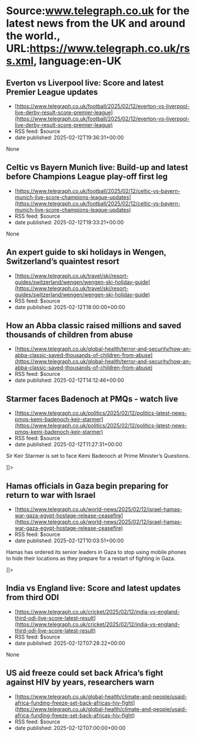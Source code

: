 # Source:www.telegraph.co.uk for the latest news from the UK and around the world., URL:https://www.telegraph.co.uk/rss.xml, language:en-UK

## Everton vs Liverpool live: Score and latest Premier League updates
 - [https://www.telegraph.co.uk/football/2025/02/12/everton-vs-liverpool-live-derby-result-score-premier-league](https://www.telegraph.co.uk/football/2025/02/12/everton-vs-liverpool-live-derby-result-score-premier-league)
 - RSS feed: $source
 - date published: 2025-02-12T19:36:31+00:00

None

## Celtic vs Bayern Munich live: Build-up and latest before Champions League play-off first leg
 - [https://www.telegraph.co.uk/football/2025/02/12/celtic-vs-bayern-munich-live-score-champions-league-updates](https://www.telegraph.co.uk/football/2025/02/12/celtic-vs-bayern-munich-live-score-champions-league-updates)
 - RSS feed: $source
 - date published: 2025-02-12T19:33:21+00:00

None

## An expert guide to ski holidays in Wengen, Switzerland’s quaintest resort
 - [https://www.telegraph.co.uk/travel/ski/resort-guides/switzerland/wengen/wengen-ski-holiday-guide](https://www.telegraph.co.uk/travel/ski/resort-guides/switzerland/wengen/wengen-ski-holiday-guide)
 - RSS feed: $source
 - date published: 2025-02-12T18:00:00+00:00

<![CDATA[The best places to stay, eat, drink and ski in this compact that&rsquo;s bursting with old world charm]]>

## How an Abba classic raised millions and saved thousands of children from abuse
 - [https://www.telegraph.co.uk/global-health/terror-and-security/how-an-abba-classic-saved-thousands-of-children-from-abuse](https://www.telegraph.co.uk/global-health/terror-and-security/how-an-abba-classic-saved-thousands-of-children-from-abuse)
 - RSS feed: $source
 - date published: 2025-02-12T14:12:46+00:00

<![CDATA[In 1979, the Swedish pop group signed over the rights to one of their hits &ndash; more than 45 years on, it is still changing lives in Guatemala]]>

## Starmer faces Badenoch at PMQs - watch live
 - [https://www.telegraph.co.uk/politics/2025/02/12/politics-latest-news-pmqs-kemi-badenoch-keir-starmer](https://www.telegraph.co.uk/politics/2025/02/12/politics-latest-news-pmqs-kemi-badenoch-keir-starmer)
 - RSS feed: $source
 - date published: 2025-02-12T11:27:31+00:00

<![CDATA[<p>Sir Keir Starmer is set to face Kemi Badenoch at Prime Minister’s Questions.&nbsp;</p>]]>

## Hamas officials in Gaza begin preparing for return to war with Israel
 - [https://www.telegraph.co.uk/world-news/2025/02/12/israel-hamas-war-gaza-egypt-hostage-release-ceasefire](https://www.telegraph.co.uk/world-news/2025/02/12/israel-hamas-war-gaza-egypt-hostage-release-ceasefire)
 - RSS feed: $source
 - date published: 2025-02-12T10:03:51+00:00

<![CDATA[<p>Hamas has ordered its senior leaders in Gaza to stop using mobile phones to hide their locations as they prepare for a restart of fighting in Gaza.</p>]]>

## India vs England live: Score and latest updates from third ODI
 - [https://www.telegraph.co.uk/cricket/2025/02/12/india-vs-england-third-odi-live-score-latest-result](https://www.telegraph.co.uk/cricket/2025/02/12/india-vs-england-third-odi-live-score-latest-result)
 - RSS feed: $source
 - date published: 2025-02-12T07:28:22+00:00

None

## US aid freeze could set back Africa’s fight against HIV by years, researchers warn
 - [https://www.telegraph.co.uk/global-health/climate-and-people/usaid-africa-funding-freeze-set-back-africas-hiv-fight](https://www.telegraph.co.uk/global-health/climate-and-people/usaid-africa-funding-freeze-set-back-africas-hiv-fight)
 - RSS feed: $source
 - date published: 2025-02-12T07:00:00+00:00

<![CDATA[Trump&rsquo;s pause in USAID spending has put major African HIV vaccine and prevention trials on hold, leaving the research world in shock]]>

